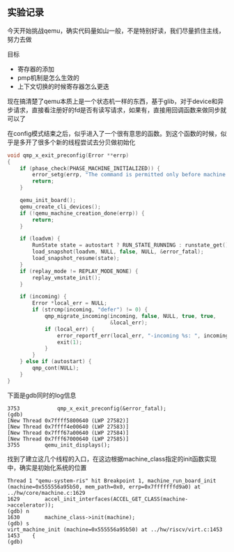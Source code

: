## 实验记录
今天开始挑战qemu，确实代码量如山一般，不是特别好读，我们尽量抓住主线，努力去做

目标
- 寄存器的添加
- pmp机制是怎么生效的
- 上下文切换的时候寄存器怎么更迭

现在搞清楚了qemu本质上是一个状态机一样的东西，基于glib，对于device和异步请求，直接看注册好的fd是否有读写请求，如果有，直接用回调函数来做同步就可以了

在config模式结束之后，似乎进入了一个很有意思的函数。到这个函数的时候，似乎是多开了很多个新的线程尝试去分贝做初始化
```C
void qmp_x_exit_preconfig(Error **errp)
{
    if (phase_check(PHASE_MACHINE_INITIALIZED)) {
        error_setg(errp, "The command is permitted only before machine initialization");
        return;
    }

    qemu_init_board();
    qemu_create_cli_devices();
    if (!qemu_machine_creation_done(errp)) {
        return;
    }

    if (loadvm) {
        RunState state = autostart ? RUN_STATE_RUNNING : runstate_get();
        load_snapshot(loadvm, NULL, false, NULL, &error_fatal);
        load_snapshot_resume(state);
    }
    if (replay_mode != REPLAY_MODE_NONE) {
        replay_vmstate_init();
    }

    if (incoming) {
        Error *local_err = NULL;
        if (strcmp(incoming, "defer") != 0) {
            qmp_migrate_incoming(incoming, false, NULL, true, true,
                                 &local_err);
            if (local_err) {
                error_reportf_err(local_err, "-incoming %s: ", incoming);
                exit(1);
            }
        }
    } else if (autostart) {
        qmp_cont(NULL);
    }
}
```
下面是gdb同时的log信息
```
3753            qmp_x_exit_preconfig(&error_fatal);
(gdb) 
[New Thread 0x7ffff5800640 (LWP 27582)]
[New Thread 0x7ffff4e00640 (LWP 27583)]
[New Thread 0x7fff67a00640 (LWP 27584)]
[New Thread 0x7fff67000640 (LWP 27585)]
3755        qemu_init_displays();
```
找到了建立这几个线程的入口，在这边根据machine_class指定的init函数实现中，确实是初始化系统的位置
```
Thread 1 "qemu-system-ris" hit Breakpoint 1, machine_run_board_init (machine=0x555556a95b50, mem_path=0x0, errp=0x7fffffffd9a0) at ../hw/core/machine.c:1629
1629        accel_init_interfaces(ACCEL_GET_CLASS(machine->accelerator));
(gdb) n
1630        machine_class->init(machine);
(gdb) s
virt_machine_init (machine=0x555556a95b50) at ../hw/riscv/virt.c:1453
1453    {
(gdb) 
```